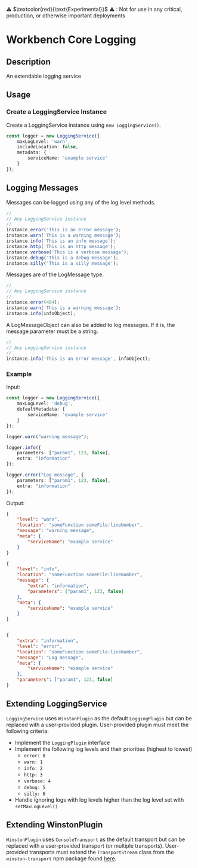 ⚠️ $\textcolor{red}{\text{Experimental}}$ ⚠️ : Not for use in any critical, production, or otherwise important deployments

# Workbench Core Logging

## Description

An extendable logging service

## Usage

### Create a LoggingService Instance

Create a LoggingService instance using `new LoggingService()`.
```ts
const logger = new LoggingService({
    maxLogLevel: 'warn',
    includeLocation: false,
    metadata: {
        serviceName: 'example service'
    }
});
```

## Logging Messages

Messages can be logged using any of the log level methods.
```ts
//
// Any LoggingService instance
//
instance.error('This is an error message');
instance.warn('This is a warning message');
instance.info('This is an info message');
instance.http('This is an http message');
instance.verbose('This is a verbose message');
instance.debug('This is a debug message');
instance.silly('This is a silly message');
```

Messages are of the LogMessage type.
```ts
//
// Any LoggingService instance
//
instance.error(404);
instance.warn('This is a warning message');
instance.info(infoObject);
```

A LogMessageObject can also be added to log messages. If it is, the message parameter must be a string.
```ts
//
// Any LoggingService instance
//
instance.info('This is an error message', infoObject);
```

### Example

Input:
```ts
const logger = new LoggingService({
    maxLogLevel: 'debug',
    defaultMetadata: {
        serviceName: 'example service'
    }
});

logger.warn("warning message");

logger.info({
    parameters: ["param1", 123, false],
    extra: "information"
});

logger.error("Log message", {
    parameters: ["param1", 123, false],
    extra: "information"
});
```

Output:
```json
{
    "level": "warn",
    "location": "someFunction someFile:lineNumber",
    "message": "warning message",
    "meta": {
        "serviceName": "example service"
    }
}

{
    "level": "info",
    "location": "someFunction someFile:lineNumber",
    "message": {
        "extra": "information",
        "parameters": ["param1", 123, false]
    },
    "meta": {
        "serviceName": "example service"
    }
}


{
    "extra": "information",
    "level": "error",
    "location": "someFunction someFile:lineNumber",
    "message": "Log message",
    "meta": {
        "serviceName": "example service"
    },
    "parameters": ["param1", 123, false]
}
```

## Extending LoggingService

`LoggingService` uses `WinstonPlugin` as the default `LoggingPlugin` but can be replaced with a user-provided plugin.
User-provided plugin must meet the following criteria:
- Implement the `LoggingPlugin` interface
- Implement the following log levels and their priorities (highest to lowest)
    - `error: 0`
    - `warn: 1`
    - `info: 2`
    - `http: 3`
    - `verbose: 4`
    - `debug: 5`
    - `silly: 6`
- Handle ignoring logs with log levels higher than the log level set with `setMaxLogLevel()`

## Extending WinstonPlugin

`WinstonPlugin` uses `ConsoleTransport` as the default transport but can be replaced with a user-provided transport (or multiple transports).
User-provided transports must extend the `TransportStream` class from the `winston-transport` npm package found [here](https://www.npmjs.com/package/winston-transport).
